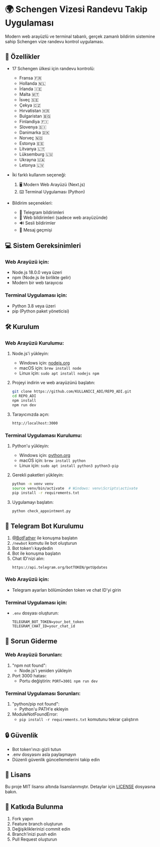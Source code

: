 # 🌍 Schengen Vizesi Randevu Takip Uygulaması

Modern web arayüzlü ve terminal tabanlı, gerçek zamanlı bildirim sistemine sahip Schengen vize randevu kontrol uygulaması.

## 🚀 Özellikler

- 17 Schengen ülkesi için randevu kontrolü:
  - Fransa 🇫🇷
  - Hollanda 🇳🇱
  - İrlanda 🇮🇪
  - Malta 🇲🇹
  - İsveç 🇸🇪
  - Çekya 🇨🇿
  - Hırvatistan 🇭🇷
  - Bulgaristan 🇧🇬
  - Finlandiya 🇫🇮
  - Slovenya 🇸🇮
  - Danimarka 🇩🇰
  - Norveç 🇳🇴
  - Estonya 🇪🇪
  - Litvanya 🇱🇹
  - Lüksemburg 🇱🇺
  - Ukrayna 🇺🇦
  - Letonya 🇱🇻

- İki farklı kullanım seçeneği:
  1. 🖥️ Modern Web Arayüzü (Next.js)
  2. ⌨️ Terminal Uygulaması (Python)

- Bildirim seçenekleri:
  - 🤖 Telegram bildirimleri
  - 🔔 Web bildirimleri (sadece web arayüzünde)
  - 🔊 Sesli bildirimler
  - 📝 Mesaj geçmişi

## 💻 Sistem Gereksinimleri

### Web Arayüzü için:
- Node.js 18.0.0 veya üzeri
- npm (Node.js ile birlikte gelir)
- Modern bir web tarayıcısı

### Terminal Uygulaması için:
- Python 3.8 veya üzeri
- pip (Python paket yöneticisi)

## 🛠️ Kurulum

### Web Arayüzü Kurulumu:

1. Node.js'i yükleyin:
   - Windows için: [nodejs.org](https://nodejs.org)
   - macOS için: `brew install node`
   - Linux için: `sudo apt install nodejs npm`

2. Projeyi indirin ve web arayüzünü başlatın:
   ```bash
   git clone https://github.com/KULLANICI_ADI/REPO_ADI.git
   cd REPO_ADI
   npm install
   npm run dev
   ```

3. Tarayıcınızda açın:
   ```
   http://localhost:3000
   ```

### Terminal Uygulaması Kurulumu:

1. Python'u yükleyin:
   - Windows için: [python.org](https://python.org)
   - macOS için: `brew install python`
   - Linux için: `sudo apt install python3 python3-pip`

2. Gerekli paketleri yükleyin:
   ```bash
   python -m venv venv
   source venv/bin/activate  # Windows: venv\Scripts\activate
   pip install -r requirements.txt
   ```

3. Uygulamayı başlatın:
   ```bash
   python check_appointment.py
   ```

## 🤖 Telegram Bot Kurulumu

1. [@BotFather](https://t.me/botfather) ile konuşma başlatın
2. `/newbot` komutu ile bot oluşturun
3. Bot token'ı kaydedin
4. Bot ile konuşma başlatın
5. Chat ID'nizi alın:
   ```
   https://api.telegram.org/botTOKEN/getUpdates
   ```

### Web Arayüzü için:
- Telegram ayarları bölümünden token ve chat ID'yi girin

### Terminal Uygulaması için:
- `.env` dosyası oluşturun:
  ```
  TELEGRAM_BOT_TOKEN=your_bot_token
  TELEGRAM_CHAT_ID=your_chat_id
  ```

## 🔧 Sorun Giderme

### Web Arayüzü Sorunları:
1. "npm not found":
   - Node.js'i yeniden yükleyin
2. Port 3000 hatası:
   - Portu değiştirin: `PORT=3001 npm run dev`

### Terminal Uygulaması Sorunları:
1. "python/pip not found":
   - Python'u PATH'e ekleyin
2. ModuleNotFoundError:
   - `pip install -r requirements.txt` komutunu tekrar çalıştırın

## 🔒 Güvenlik

- Bot token'ınızı gizli tutun
- .env dosyasını asla paylaşmayın
- Düzenli güvenlik güncellemelerini takip edin

## 📝 Lisans

Bu proje MIT lisansı altında lisanslanmıştır. Detaylar için [LICENSE](LICENSE) dosyasına bakın.

## 🤝 Katkıda Bulunma

1. Fork yapın
2. Feature branch oluşturun
3. Değişikliklerinizi commit edin
4. Branch'inizi push edin
5. Pull Request oluşturun
